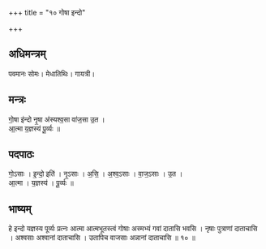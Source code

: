 +++
title = "१० गोषा इन्दो"

+++
## अधिमन्त्रम्
पवमानः सोमः। मेधातिथिः। गायत्री।

## मन्त्रः
गो॒षा इ॑न्दो नृ॒षा अ॑स्यश्व॒सा वा॑ज॒सा उ॒त ।  
आ॒त्मा य॒ज्ञस्य॑ पू॒र्व्यः ॥

## पदपाठः
गो॒ऽसाः । इ॒न्दो॒ इति॑ । नृ॒ऽसाः । अ॒सि॒ । अ॒श्व॒ऽसाः । वा॒ज॒ऽसाः । उ॒त ।  
आ॒त्मा । य॒ज्ञस्य॑ । पू॒र्व्यः ॥

## भाष्यम्
हे इन्दो यज्ञस्य पूर्व्यः प्रत्नः आत्मा आत्मभूतस्त्वं गोषाः अस्मभ्यं गवां दातासि भवसि । नृषाः पुत्राणां दाताचासि । अश्वसाः अश्वानां दाताचासि । उतापिच वाजसाः अन्नानां दाताचासि ॥ १० ॥